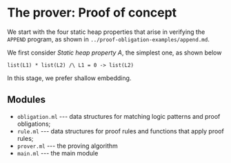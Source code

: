 # The prover: Proof of concept

We start with the four static heap properties that arise
in verifying the `APPEND` program, as shown in
`../proof-obligation-examples/append.md`.

We first consider *Static heap property A*, the simplest one,
as shown below

```
list(L1) * list(L2) /\ L1 = 0 -> list(L2)
```

In this stage, we prefer shallow embedding.

## Modules

* `obligation.ml` 
  --- data structures for matching logic patterns and proof obligations;
* `rule.ml`
  --- data structures for proof rules and functions that apply proof rules;
* `prover.ml`
  --- the proving algorithm
* `main.ml`
  --- the main module
